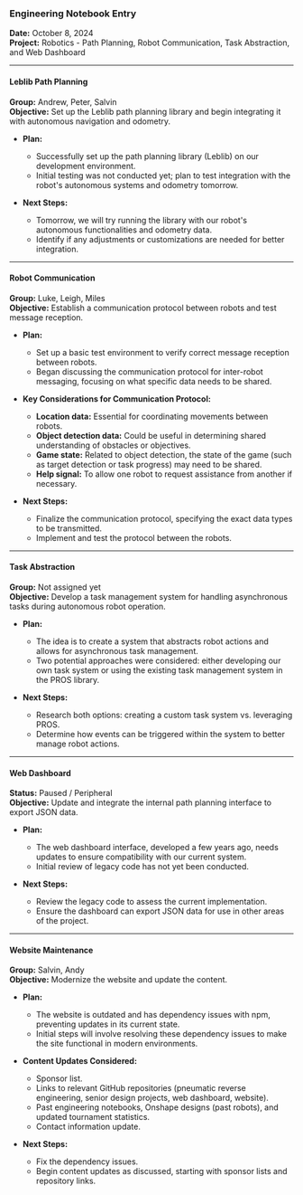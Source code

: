 ### Engineering Notebook Entry

**Date:** October 8, 2024  
**Project:** Robotics - Path Planning, Robot Communication, Task Abstraction, and Web Dashboard  

---

#### **Leblib Path Planning**
**Group:** Andrew, Peter, Salvin  
**Objective:** Set up the Leblib path planning library and begin integrating it with autonomous navigation and odometry.  

- **Plan:** 
  - Successfully set up the path planning library (Leblib) on our development environment.
  - Initial testing was not conducted yet; plan to test integration with the robot's autonomous systems and odometry tomorrow.
  
- **Next Steps:** 
  - Tomorrow, we will try running the library with our robot's autonomous functionalities and odometry data.
  - Identify if any adjustments or customizations are needed for better integration.

---

#### **Robot Communication**
**Group:** Luke, Leigh, Miles  
**Objective:** Establish a communication protocol between robots and test message reception.  

- **Plan:**
  - Set up a basic test environment to verify correct message reception between robots.
  - Began discussing the communication protocol for inter-robot messaging, focusing on what specific data needs to be shared.

- **Key Considerations for Communication Protocol:**  
  - **Location data:** Essential for coordinating movements between robots.  
  - **Object detection data:** Could be useful in determining shared understanding of obstacles or objectives.  
  - **Game state:** Related to object detection, the state of the game (such as target detection or task progress) may need to be shared.  
  - **Help signal:** To allow one robot to request assistance from another if necessary.

- **Next Steps:**  
  - Finalize the communication protocol, specifying the exact data types to be transmitted.
  - Implement and test the protocol between the robots.

---

#### **Task Abstraction**
**Group:** Not assigned yet  
**Objective:** Develop a task management system for handling asynchronous tasks during autonomous robot operation.

- **Plan:**
  - The idea is to create a system that abstracts robot actions and allows for asynchronous task management.
  - Two potential approaches were considered: either developing our own task system or using the existing task management system in the PROS library.
  
- **Next Steps:**
  - Research both options: creating a custom task system vs. leveraging PROS.
  - Determine how events can be triggered within the system to better manage robot actions.

---

#### **Web Dashboard**
**Status:** Paused / Peripheral  
**Objective:** Update and integrate the internal path planning interface to export JSON data.

- **Plan:**
  - The web dashboard interface, developed a few years ago, needs updates to ensure compatibility with our current system.
  - Initial review of legacy code has not yet been conducted.

- **Next Steps:**
  - Review the legacy code to assess the current implementation.
  - Ensure the dashboard can export JSON data for use in other areas of the project.

---

#### **Website Maintenance**
**Group:** Salvin, Andy  
**Objective:** Modernize the website and update the content.  

- **Plan:**
  - The website is outdated and has dependency issues with npm, preventing updates in its current state.
  - Initial steps will involve resolving these dependency issues to make the site functional in modern environments.
  
- **Content Updates Considered:**
  - Sponsor list.
  - Links to relevant GitHub repositories (pneumatic reverse engineering, senior design projects, web dashboard, website).
  - Past engineering notebooks, Onshape designs (past robots), and updated tournament statistics.
  - Contact information update.

- **Next Steps:**
  - Fix the dependency issues.
  - Begin content updates as discussed, starting with sponsor lists and repository links.
